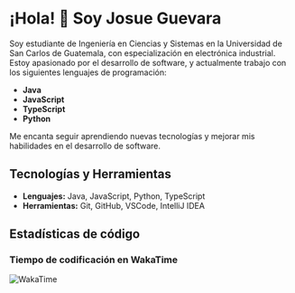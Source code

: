 # ¡Hola! 👋 Soy Josue Guevara

Soy estudiante de Ingeniería en Ciencias y Sistemas en la Universidad de San Carlos de Guatemala, con especialización en electrónica industrial. Estoy apasionado por el desarrollo de software, y actualmente trabajo con los siguientes lenguajes de programación:

- **Java**
- **JavaScript**
- **TypeScript**
- **Python**

Me encanta seguir aprendiendo nuevas tecnologías y mejorar mis habilidades en el desarrollo de software.

## Tecnologías y Herramientas
- **Lenguajes:** Java, JavaScript, Python, TypeScript
- **Herramientas:** Git, GitHub, VSCode, IntelliJ IDEA

## Estadísticas de código

### Tiempo de codificación en WakaTime
![WakaTime](https://wakatime.com/share/@dd9cbf79-b76d-4202-aae2-be6bff8a804e/35b23b3b-069c-486b-9540-bf363fb0d25a.svg)

